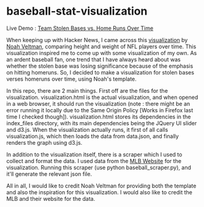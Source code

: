 baseball-stat-visualization
===========================

Live Demo : <a href="http://erictshen.github.io/baseball-stat-visualization/">Team Stolen Bases vs. Home Runs Over Time</a>

When keeping up with Hacker News, I came across this <a href="http://noahveltman.com/nflplayers/">visualization</a> by <a href="http://noahveltman.com">Noah Veltman</a>, comparing height and weight of NFL players over time. This visualization inspired me to come up with some visualization of my own. As an ardent baseball fan, one trend that I have always heard about was whether the stolen base was losing significance because of the emphasis on hitting homeruns. So, I decided to make a visualization for stolen bases verses homeruns over time, using Noah's template.

In this repo, there are 2 main things. First off are the files for the visualization. visualization.html is the actual visualization, and when opened in a web browser, it should run the visualization (note : there might be an error running it locally due to the Same Origin Policy [Works in Firefox last time I checked though]). visualization.html stores its dependencies in the index_files directory, with its main dependencies being the JQuery UI slider and d3.js. When the visualization actually runs, it first of all calls visualization.js, which then loads the data from data.json, and finally renders the graph using d3.js.

In addition to the visualization itself, there is a scraper which I used to collect and format the data. I used data from the <a href="http://mlb.mlb.com/stats/">MLB Website</a> for the visualization. Running this scraper (use python baseball_scraper.py), and it'll generate the relevant json file.

All in all, I would like to credit Noah Veltman for providing both the template and also the inspiration for this visualization. I would also like to credit the MLB and their website for the data.